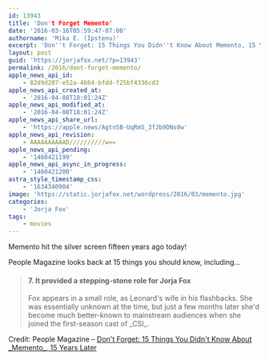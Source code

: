 ```yaml
---
id: 13943
title: 'Don't Forget Memento'
date: '2016-03-16T05:59:47-07:00'
authorname: 'Mika E. (Ipstenu)'
excerpt: 'Don''t Forget: 15 Things You Didn''t Know About Memento, 15 Years Later'
layout: post
guid: 'https://jorjafox.net/?p=13943'
permalink: /2016/dont-forget-memento/
apple_news_api_id:
    - 82d9d207-e52a-4664-bfdd-f25bf4336cd3
apple_news_api_created_at:
    - '2016-04-08T18:01:24Z'
apple_news_api_modified_at:
    - '2016-04-08T18:01:24Z'
apple_news_api_share_url:
    - 'https://apple.news/AgtnSB-UqRmS_3fJb9DNs0w'
apple_news_api_revision:
    - AAAAAAAAAAD//////////w==
apple_news_api_pending:
    - '1460421199'
apple_news_api_async_in_progress:
    - '1460421200'
astra_style_timestamp_css:
    - '1634340904'
image: 'https://static.jorjafox.net/wordpress/2016/03/memento.jpg'
categories:
    - 'Jorja Fox'
tags:
    - movies
---
```


Memento hit the silver screen fifteen years ago today!

People Magazine looks back at 15 things you should know, including...
<blockquote>
<h4>7. It provided a stepping-stone role for Jorja Fox</h4>
Fox appears in a small role, as Leonard's wife in his flashbacks. She was essentially unknown at the time, but just a few months later she'd become much better-known to mainstream audiences when she joined the first-season cast of _CSI_.</blockquote>
Credit: People Magazine – <a href="http://www.people.com/article/memento-movie-trivia">Don't Forget: 15 Things You Didn't Know About _Memento_, 15 Years Later</a>
